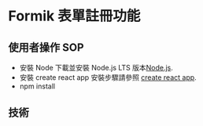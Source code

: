 # Formik 表單註冊功能

## 使用者操作 SOP

- 安裝 Node
  下載並安裝 Node.js LTS 版本[Node.js](https://nodejs.org/en/).
- 安裝 create react app
  安裝步驟請參照 [create react app](https://create-react-app.dev/docs/getting-started).
- npm install

## 技術
